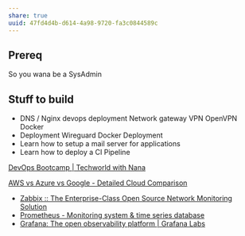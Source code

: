 ```yaml
---
share: true
uuid: 47fd4d4b-d614-4a98-9720-fa3c0844589c
---
```

Prereq
------

So you wana be a SysAdmin

Stuff to build
--------------

*   DNS / Nginx devops deployment Network gateway VPN OpenVPN Docker
*   Deployment Wireguard Docker Deployment
*   Learn how to setup a mail server for applications
*   Learn how to deploy a CI Pipeline

[DevOps Bootcamp | Techworld with Nana](https://www.techworld-with-nana.com/devops-bootcamp)

[AWS vs Azure vs Google - Detailed Cloud Comparison](https://intellipaat.com/blog/aws-vs-azure-vs-google-cloud/)

* [Zabbix :: The Enterprise-Class Open Source Network Monitoring Solution](https://www.zabbix.com/)
* [Prometheus - Monitoring system & time series database](https://prometheus.io/)
* [Grafana: The open observability platform | Grafana Labs](https://grafana.com/)
